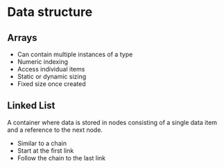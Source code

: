 # Data structure
## Arrays
- Can contain multiple instances of a type
- Numeric indexing
- Access individual items
- Static or dynamic sizing
- Fixed size once created

## Linked List
A container where data is stored in nodes consisting of a single data item and a reference to the next node.
- Similar to a chain
- Start at the first link
- Follow the chain to the last link


